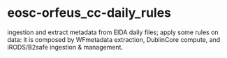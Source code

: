 # eosc-orfeus_cc-daily_rules
ingestion and extract metadata from EIDA daily files; apply some rules on data:
it is composed by WFmetadata extraction, DublinCore compute, and iRODS/B2safe ingestion & management.


